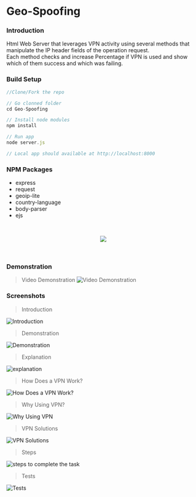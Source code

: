 # Geo-Spoofing
### Introduction
Html Web Server that leverages VPN activity using several methods that<br>
manipulate the IP header fields of the operation request.<br>
Each method checks and increase Percentage if VPN is used and show which of them success and which was failing.

### Build Setup
```javascript
//Clone/Fork the repo

// Go clonned folder
cd Geo-Spoofing

// Install node modules
npm install

// Run app
node server.js

// Local app should available at http://localhost:8000
```
### NPM Packages
- express
- request
- geoip-lite
- country-language
- body-parser
- ejs

<br><p align="center"><a href="https://geo-spoofing.com"><img src="Images/Geo-Spoofing.png"></a></p><br>

### Demonstration
 > Video Demonstration
![Video Demonstration](Images/Geo-Spoofing.gif)



### Screenshots
> Introduction

![Introduction](Images/1.jpg)

> Demonstration

![Demonstration](Images/8.jpg)

> Explanation

![explanation](Images/2.jpg)

> How Does a VPN Work?

![How Does a VPN Work?](Images/3.jpg)

> Why Using VPN?

![Why Using VPN](Images/4.jpg)

> VPN Solutions

![VPN Solutions](Images/5.jpg)

> Steps

![steps to complete the task](Images/6.jpg)

> Tests

![Tests](Images/7.jpg)
